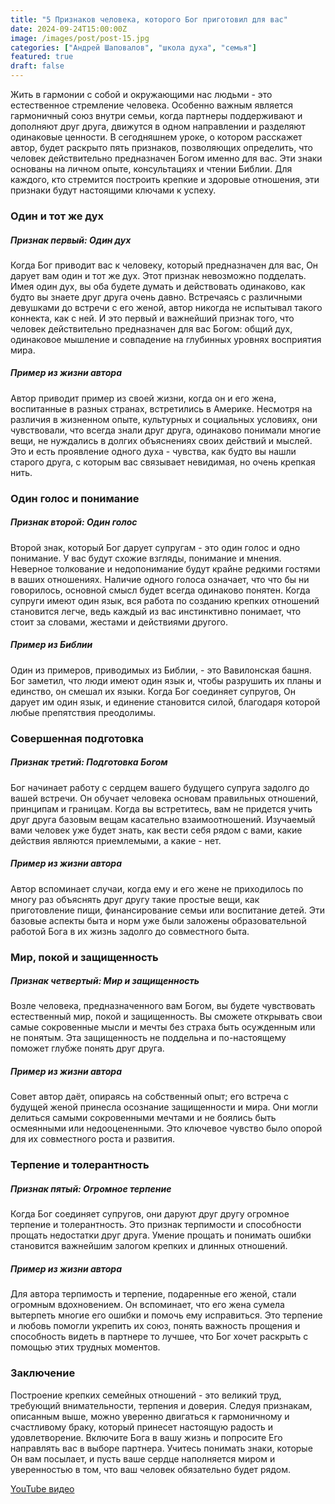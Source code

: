 ```yaml
---
title: "5 Признаков человека, которого Бог приготовил для вас"
date: 2024-09-24T15:00:00Z
image: /images/post/post-15.jpg
categories: ["Андрей Шаповалов", "школа духа", "семья"]
featured: true
draft: false
---
```


Жить в гармонии с собой и окружающими нас людьми - это естественное стремление человека. Особенно важным является гармоничный союз внутри семьи, когда партнеры поддерживают и дополняют друг друга, движутся в одном направлении и разделяют одинаковые ценности. В сегодняшнем уроке, о котором расскажет автор, будет раскрыто пять признаков, позволяющих определить, что человек действительно предназначен Богом именно для вас. Эти знаки основаны на личном опыте, консультациях и чтении Библии. Для каждого, кто стремится построить крепкие и здоровые отношения, эти признаки будут настоящими ключами к успеху.

### Один и тот же дух

##### Признак первый: Один дух

Когда Бог приводит вас к человеку, который предназначен для вас, Он дарует вам один и тот же дух. Этот признак невозможно подделать. Имея один дух, вы оба будете думать и действовать одинаково, как будто вы знаете друг друга очень давно. Встречаясь с различными девушками до встречи с его женой, автор никогда не испытывал такого коннекта, как с ней. И это первый и важнейший признак того, что человек действительно предназначен для вас Богом: общий дух, одинаковое мышление и совпадение на глубинных уровнях восприятия мира.

##### Пример из жизни автора

Автор приводит пример из своей жизни, когда он и его жена, воспитанные в разных странах, встретились в Америке. Несмотря на различия в жизненном опыте, культурных и социальных условиях, они чувствовали, что всегда знали друг друга, одинаково понимали многие вещи, не нуждались в долгих объяснениях своих действий и мыслей. Это и есть проявление одного духа - чувства, как будто вы нашли старого друга, с которым вас связывает невидимая, но очень крепкая нить.

### Один голос и понимание

##### Признак второй: Один голос

Второй знак, который Бог дарует супругам - это один голос и одно понимание. У вас будут схожие взгляды, понимание и мнения. Неверное толкование и недопонимание будут крайне редкими гостями в ваших отношениях. Наличие одного голоса означает, что что бы ни говорилось, основной смысл будет всегда одинаково понятен. Когда супруги имеют один язык, вся работа по созданию крепких отношений становится легче, ведь каждый из вас инстинктивно понимает, что стоит за словами, жестами и действиями другого.

##### Пример из Библии

Один из примеров, приводимых из Библии, - это Вавилонская башня. Бог заметил, что люди имеют один язык и, чтобы разрушить их планы и единство, он смешал их языки. Когда Бог соединяет супругов, Он дарует им один язык, и единение становится силой, благодаря которой любые препятствия преодолимы.

### Совершенная подготовка

##### Признак третий: Подготовка Богом

Бог начинает работу с сердцем вашего будущего супруга задолго до вашей встречи. Он обучает человека основам правильных отношений, принципам и границам. Когда вы встретитесь, вам не придется учить друг друга базовым вещам касательно взаимоотношений. Изучаемый вами человек уже будет знать, как вести себя рядом с вами, какие действия являются приемлемыми, а какие - нет.

##### Пример из жизни автора

Автор вспоминает случаи, когда ему и его жене не приходилось по многу раз объяснять друг другу такие простые вещи, как приготовление пищи, финансирование семьи или воспитание детей. Эти базовые аспекты быта и норм уже были заложены образовательной работой Бога в их жизнь задолго до совместного быта.

### Мир, покой и защищенность

##### Признак четвертый: Мир и защищенность

Возле человека, предназначенного вам Богом, вы будете чувствовать естественный мир, покой и защищенность. Вы сможете открывать свои самые сокровенные мысли и мечты без страха быть осужденным или не понятым. Эта защищенность не поддельна и по-настоящему поможет глубже понять друг друга.

##### Пример из жизни автора

Совет автор даёт, опираясь на собственный опыт; его встреча с будущей женой принесла осознание защищенности и мира. Они могли делиться самыми сокровенными мечтами и не боялись быть осмеянными или недооцененными. Это ключевое чувство было опорой для их совместного роста и развития.

### Терпение и толерантность

##### Признак пятый: Огромное терпение

Когда Бог соединяет супругов, они даруют друг другу огромное терпение и толерантность. Это признак терпимости и способности прощать недостатки друг друга. Умение прощать и понимать ошибки становится важнейшим залогом крепких и длинных отношений.

##### Пример из жизни автора

Для автора терпимость и терпение, подаренные его женой, стали огромным вдохновением. Он вспоминает, что его жена сумела вытерпеть многие его ошибки и помочь ему исправиться. Это терпение и любовь помогли укрепить их союз, понять важность прощения и способность видеть в партнере то лучшее, что Бог хочет раскрыть с помощью этих трудных моментов.

### Заключение

Построение крепких семейных отношений - это великий труд, требующий внимательности, терпения и доверия. Следуя признакам, описанным выше, можно уверенно двигаться к гармоничному и счастливому браку, который принесет настоящую радость и удовлетворение. Включите Бога в вашу жизнь и попросите Его направлять вас в выборе партнера. Учитесь понимать знаки, которые Он вам посылает, и пусть ваше сердце наполняется миром и уверенностью в том, что ваш человек обязательно будет рядом.

[YouTube видео](https://youtu.be/4sUu9Cyx-Eg?si=pJzSxSjsha4U2StM)
